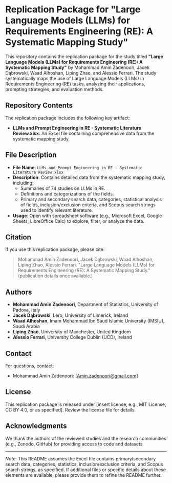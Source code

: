 # Replication Package for "Large Language Models (LLMs) for Requirements Engineering (RE): A Systematic Mapping Study"

This repository contains the replication package for the study titled **"Large Language Models (LLMs) for Requirements Engineering (RE): A Systematic Mapping Study"** by Mohammad Amin Zadenoori, Jacek Dąbrowski, Waad Alhoshan, Liping Zhao, and Alessio Ferrari. The study systematically maps the use of Large Language Models (LLMs) in Requirements Engineering (RE) tasks, analyzing their applications, prompting strategies, and evaluation methods.

## Repository Contents

The replication package includes the following key artifact:

- **LLMs and Prompt Engineering in RE - Systematic Literature Review.xlsx**: An Excel file containing comprehensive data from the systematic mapping study.

## File Description

- **File Name**: `LLMs and Prompt Engineering in RE - Systematic Literature Review.xlsx`
- **Description**: Contains detailed data from the systematic mapping study, including:
  - Summaries of 74 studies on LLMs in RE.
  - Definitions and categorizations of the fields.
  - Primary and secondary search data, categories, statistical analysis of fields, inclusion/exclusion criteria, and Scopus search strings used to identify relevant literature.
- **Usage**: Open with spreadsheet software (e.g., Microsoft Excel, Google Sheets, LibreOffice Calc) to explore, filter, or analyze the data.

## Citation

If you use this replication package, please cite:

> Mohammad Amin Zadenoori, Jacek Dąbrowski, Waad Alhoshan, Liping Zhao, Alessio Ferrari. "Large Language Models (LLMs) for Requirements Engineering (RE): A Systematic Mapping Study." (publication details once available.)

## Authors

- **Mohammad Amin Zadenoori**, Department of Statistics, University of Padova, Italy
- **Jacek Dąbrowski**, Lero, University of Limerick, Ireland
- **Waad Alhoshan**, Imam Mohammad Ibn Saud Islamic University (IMSIU), Saudi Arabia
- **Liping Zhao**, University of Manchester, United Kingdom
- **Alessio Ferrari**, University College Dublin (UCD), Ireland

## Contact

For questions, contact:
- Mohammad Amin Zadenoori: [Amin.zadenoori@gmail.com]

## License

This replication package is released under [insert license, e.g., MIT License, CC BY 4.0, or as specified]. Review the license file for details.

## Acknowledgments

We thank the authors of the reviewed studies and the research communities (e.g., Zenodo, GitHub) for providing access to code and datasets.

---

*Note*: This README assumes the Excel file contains primary/secondary search data, categories, statistics, inclusion/exclusion criteria, and Scopus search strings, as specified. If additional files or specific details about these elements are available, please provide them to refine the README further.
